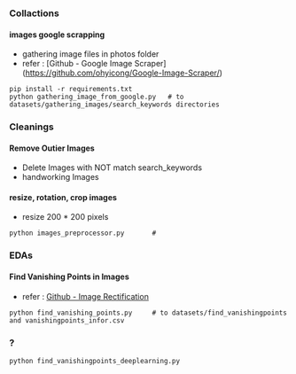 ### Collactions
#### images google scrapping
- gathering image files in photos folder
- refer : [Github - Google Image Scraper] (https://github.com/ohyicong/Google-Image-Scraper/)
```
pip install -r requirements.txt
python gathering_image_from_google.py   # to datasets/gathering_images/search_keywords directories
```

### Cleanings
#### Remove Outier Images  
- Delete Images with NOT match search_keywords
- handworking Images
#### resize, rotation, crop images 
- resize 200 * 200 pixels 
```
python images_preprocessor.py       # 
```

### EDAs
#### Find Vanishing Points in Images
- refer : [Github - Image Rectification](https://github.com/chsasank/Image-Rectification)
```
python find_vanishing_points.py     # to datasets/find_vanishingpoints and vanishingpoints_infor.csv
```
### ?
```
python find_vanishingpoints_deeplearning.py

```

####

